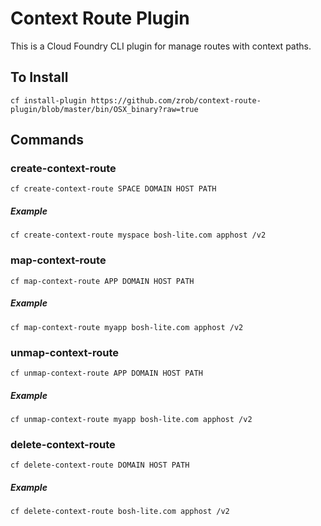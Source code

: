 # Context Route Plugin

This is a Cloud Foundry CLI plugin for manage routes with context paths.

## To Install
`cf install-plugin https://github.com/zrob/context-route-plugin/blob/master/bin/OSX_binary?raw=true`

## Commands

### create-context-route
`cf create-context-route SPACE DOMAIN HOST PATH`
##### Example
`cf create-context-route myspace bosh-lite.com apphost /v2`

### map-context-route
`cf map-context-route APP DOMAIN HOST PATH`
##### Example
`cf map-context-route myapp bosh-lite.com apphost /v2`

### unmap-context-route
`cf unmap-context-route APP DOMAIN HOST PATH`
##### Example
`cf unmap-context-route myapp bosh-lite.com apphost /v2`

### delete-context-route
`cf delete-context-route DOMAIN HOST PATH`
##### Example
`cf delete-context-route bosh-lite.com apphost /v2`

